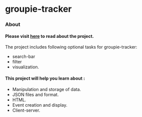 # groupie-tracker

### About
#### Please visit [here](https://github.com/01-edu/public/tree/master/subjects/groupie-tracker) to read about the project.</br>

The project includes following optional tasks for groupie-tracker:
- search-bar
- filter
- visualization.

#### This project will help you learn about :

- Manipulation and storage of data.
- JSON files and format.
- HTML.
- Event creation and display.
- Client-server.

